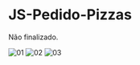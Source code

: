 # JS-Pedido-Pizzas

Não finalizado.


![01](https://user-images.githubusercontent.com/58608300/176851172-5cdd1ecc-a617-467f-830b-110259a1a538.png)
![02](https://user-images.githubusercontent.com/58608300/176851176-250b8c75-6649-4147-936b-06f9359f7463.png)
![03](https://user-images.githubusercontent.com/58608300/176851179-9b519719-679f-477b-bd5e-60178570997a.png)

